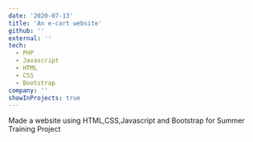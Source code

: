```yaml
---
date: '2020-07-13'
title: 'An e-cart website'
github: ''
external: ''
tech:
  - PHP
  - Javascript
  - HTML
  - CSS
  - Bootstrap
company: ''
showInProjects: true
---
```


Made a website using HTML,CSS,Javascript and Bootstrap for Summer Training Project

